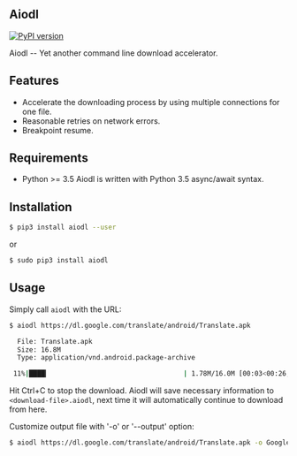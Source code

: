 ## Aiodl
[![PyPI version](https://badge.fury.io/py/aiodl.svg)](https://badge.fury.io/py/aiodl)

Aiodl -- Yet another command line download accelerator.

## Features

- Accelerate the downloading process by using multiple connections for one file.
- Reasonable retries on network errors.
- Breakpoint resume.

## Requirements

- Python >= 3.5 Aiodl is written with Python 3.5 async/await syntax.

## Installation

```bash
$ pip3 install aiodl --user
```
or
```bash
$ sudo pip3 install aiodl
```

## Usage

Simply call `aiodl` with the URL:
```bash
$ aiodl https://dl.google.com/translate/android/Translate.apk

  File: Translate.apk
  Size: 16.8M
  Type: application/vnd.android.package-archive

 11%|████▎                                  | 1.78M/16.0M [00:03<00:26, 565KB/s]
```

Hit Ctrl+C to stop the download. Aiodl will save necessary information to `<download-file>.aiodl`, next time it will automatically continue to download from here.

Customize output file with '-o' or '--output' option:
```bash
$ aiodl https://dl.google.com/translate/android/Translate.apk -o Google_Translate.apk
```
